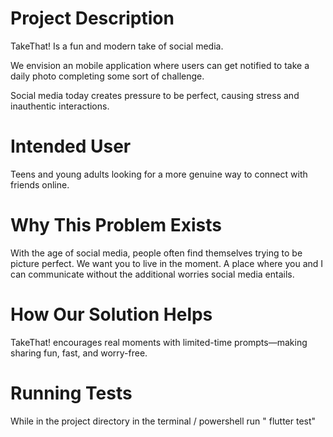 # Project Description

TakeThat! Is a fun and modern take of social media. 

We envision an mobile application where users can get notified to take a daily photo completing some sort of challenge.

Social media today creates pressure to be perfect, causing stress and inauthentic interactions.

# Intended User

Teens and young adults looking for a more genuine way to connect with friends online.

# Why This Problem Exists

With the age of social media, people often find themselves trying to be picture perfect. We want you to live in the moment. A place where you and I can communicate without the additional worries social media entails.

# How Our Solution Helps

TakeThat! encourages real moments with limited-time prompts—making sharing fun, fast, and worry-free.

# Running Tests

While in the project directory in the terminal / powershell run " flutter test" 




